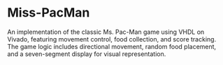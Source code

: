 # Miss-PacMan

An implementation of the classic Ms. Pac-Man game using VHDL on Vivado, featuring movement control, food collection, and score tracking. The game logic includes directional movement, random food placement, and a seven-segment display for visual representation.

